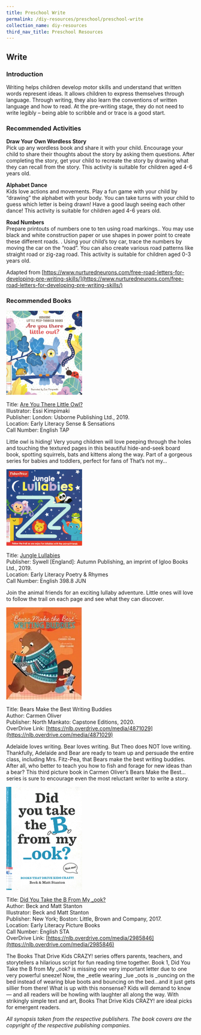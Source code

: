 ```yaml
---
title: Preschool Write
permalink: /diy-resources/preschool/preschool-write
collection_name: diy-resources
third_nav_title: Preschool Resources
---
```


## **Write**

### **Introduction**

Writing helps children develop motor skills and understand that written words represent ideas. It allows children to express themselves through language. Through writing, they also learn the conventions of written language and how to read. At the pre-writing stage, they do not need to write legibly – being able to scribble and or trace is a good start.

### **Recommended Activities**

**Draw Your Own Wordless Story** <br>
Pick up any wordless book and share it with your child. Encourage your child to share their thoughts about the story by asking them questions. After completing the story, get your child to recreate the story by drawing what they can recall from the story. This activity is suitable for children aged 4-6 years old.

**Alphabet Dance** <br>
Kids love actions and movements. Play a fun game with your child by “drawing” the alphabet with your body. You can take turns with your child to guess which letter is being drawn! Have a good laugh seeing each other dance! This activity is suitable for children aged 4-6 years old.

**Road Numbers** <br>
Prepare printouts of numbers one to ten using road markings.. You may use black and white construction paper or use shapes in power point to create these different roads. . Using your child’s toy car, trace the numbers by moving the car on the “road”. You can also create various road patterns like straight road or zig-zag road. This activity is suitable for children aged 0-3 years old.

Adapted from [https://www.nurturedneurons.com/free-road-letters-for-developing-pre-writing-skills/](https://www.nurturedneurons.com/free-road-letters-for-developing-pre-writing-skills/) 

### **Recommended Books**

<img src="/images/diyresources/preschool/are you there little owl.jpg" alt="Little Owl" style="width:40%">

Title: [Are You There Little Owl?](https://catalogue.nlb.gov.sg/cgi-bin/spydus.exe/ENQ/WPAC/BIBENQ?SETLVL=&BRN=204036045) <br>
Illustrator: Essi Kimpimaki <br>
Publisher: London: Usborne Publishing Ltd., 2019. <br>
Location: Early Literacy Sense & Sensations <br>
Call Number: English TAP <br>

Little owl is hiding! Very young children will love peeping through the holes and touching the textured pages in this beautiful hide-and-seek board book, spotting squirrels, bats and kittens along the way. Part of a gorgeous series for babies and toddlers, perfect for fans of That’s not my…

<img src="/images/diyresources/preschool/jungle lullabies.jpg" alt="Jungle Lullabies" style="width:40%">

Title: [Jungle Lullabies](https://catalogue.nlb.gov.sg/cgi-bin/spydus.exe/ENQ/WPAC/BIBENQ?SETLVL=1&BRN=203930727) <br>
Publisher: Sywell \[England\]: Autumn Publishing, an imprint of Igloo Books Ltd., 2019. <br>
Location: Early Literacy Poetry & Rhymes <br>
Call Number: English 398.8 JUN <br>

Join the animal friends for an exciting lullaby adventure. Little ones will love to follow the trail on each page and see what they can discover.

<img src="/images/diyresources/preschool/bears make the best writing buddies.jpg" alt="Bears buddies" style="width:40%">

Title: Bears Make the Best Writing Buddies <br>
Author: Carmen Oliver <br>
Publisher: North Mankato: Capstone Editions, 2020. <br>
OverDrive Link: [https://nlb.overdrive.com/media/4871029](https://nlb.overdrive.com/media/4871029) <br>

Adelaide loves writing. Bear loves writing. But Theo does NOT love writing. Thankfully, Adelaide and Bear are ready to team up and persuade the entire class, including Mrs. Fitz-Pea, that Bears make the best writing buddies. After all, who better to teach you how to fish and forage for new ideas than a bear? This third picture book in Carmen Oliver’s Bears Make the Best…series is sure to encourage even the most reluctant writer to write a story.

<img src="images/diyresources/preschool/did you take the b out of my _ook.jpg" alt="B from ook" style="width:40%">

Title: [Did You Take the B From My _ook?](https://catalogue.nlb.gov.sg/cgi-bin/spydus.exe/ENQ/WPAC/BIBENQ?SETLVL=&BRN=202889611) <br>
Author: Beck and Matt Stanton <br>
Illustrator: Beck and Matt Stanton <br>
Publisher: New York; Boston: Little, Brown and Company, 2017. <br>
Location: Early Literacy Picture Books <br>
Call Number: English STA <br>
OverDrive Link: [https://nlb.overdrive.com/media/2985846](https://nlb.overdrive.com/media/2985846) <br>

The Books That Drive Kids CRAZY! series offers parents, teachers, and storytellers a hilarious script for fun reading time together. Book 1, Did You Take the B from My _ook? is missing one very important letter due to one very powerful sneeze! Now, the _eetle wearing _lue _oots is _ouncing on the bed instead of wearing blue boots and bouncing on the bed…and it just gets sillier from there! What is up with this nonsense? Kids will demand to know — and all readers will be howling with laughter all along the way. With strikingly simple text and art, Books That Drive Kids CRAZY! are ideal picks for emergent readers.

_All synopsis taken from the respective publishers. The book covers are the copyright of the respective publishing companies._
